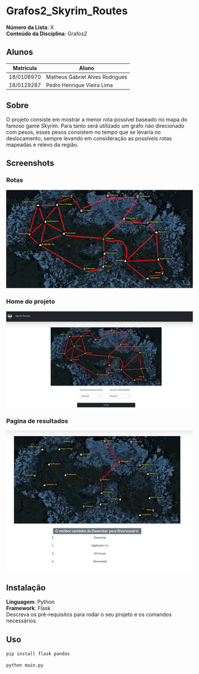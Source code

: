 # Grafos2_Skyrim_Routes

**Número da Lista**: X<br>
**Conteúdo da Disciplina**: Grafos2<br>

## Alunos
|Matrícula | Aluno |
| -- | -- |
| 18/0106970  |  Matheus Gabriel Alves Rodrigues |
| 18/0129287 |  Pedro Henrique Vieira Lima |

## Sobre 
O projeto consiste em mostrar a menor rota possível baseado no mapa do famoso game Skyrim. Para tanto será utilizado um grafo não direcionado com pesos,
esses pesos consistem no tempo que se levaria no deslocamento, sempre levando em consideração as possíveis rotas mapeadas e relevo da região.

## Screenshots

### Rotas

![routes](static/images/routes.jpg)

### Home do projeto

![print da home](static/images/screen1.jpg)

### Pagina de resultados

![print da home](static/images/screen2.jpg)

## Instalação 
**Linguagem**: Python<br>
**Framework**: Flask<br>
Descreva os pré-requisitos para rodar o seu projeto e os comandos necessários.

## Uso 
``` bash
pip install flask pandas
```

``` bash
python main.py
```

